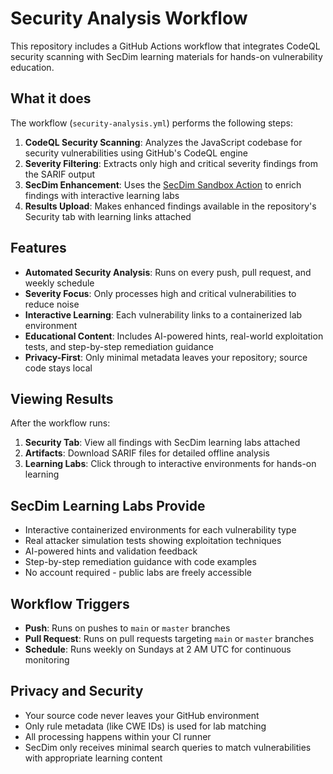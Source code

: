 # Security Analysis Workflow

This repository includes a GitHub Actions workflow that integrates CodeQL security scanning with SecDim learning materials for hands-on vulnerability education.

## What it does

The workflow (`security-analysis.yml`) performs the following steps:

1. **CodeQL Security Scanning**: Analyzes the JavaScript codebase for security vulnerabilities using GitHub's CodeQL engine
2. **Severity Filtering**: Extracts only high and critical severity findings from the SARIF output
3. **SecDim Enhancement**: Uses the [SecDim Sandbox Action](https://github.com/secdim/sandbox-action) to enrich findings with interactive learning labs
4. **Results Upload**: Makes enhanced findings available in the repository's Security tab with learning links attached

## Features

- **Automated Security Analysis**: Runs on every push, pull request, and weekly schedule
- **Severity Focus**: Only processes high and critical vulnerabilities to reduce noise
- **Interactive Learning**: Each vulnerability links to a containerized lab environment
- **Educational Content**: Includes AI-powered hints, real-world exploitation tests, and step-by-step remediation guidance
- **Privacy-First**: Only minimal metadata leaves your repository; source code stays local

## Viewing Results

After the workflow runs:

1. **Security Tab**: View all findings with SecDim learning labs attached
2. **Artifacts**: Download SARIF files for detailed offline analysis
3. **Learning Labs**: Click through to interactive environments for hands-on learning

## SecDim Learning Labs Provide

- Interactive containerized environments for each vulnerability type
- Real attacker simulation tests showing exploitation techniques
- AI-powered hints and validation feedback
- Step-by-step remediation guidance with code examples
- No account required - public labs are freely accessible

## Workflow Triggers

- **Push**: Runs on pushes to `main` or `master` branches
- **Pull Request**: Runs on pull requests targeting `main` or `master` branches  
- **Schedule**: Runs weekly on Sundays at 2 AM UTC for continuous monitoring

## Privacy and Security

- Your source code never leaves your GitHub environment
- Only rule metadata (like CWE IDs) is used for lab matching
- All processing happens within your CI runner
- SecDim only receives minimal search queries to match vulnerabilities with appropriate learning content